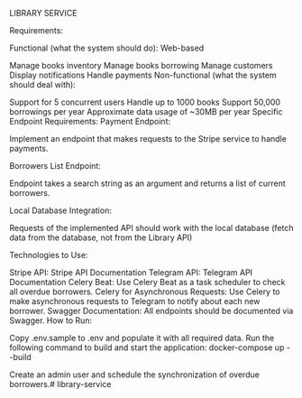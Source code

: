LIBRARY SERVICE

Requirements:

Functional (what the system should do): Web-based

Manage books inventory
Manage books borrowing
Manage customers
Display notifications
Handle payments
Non-functional (what the system should deal with):

Support for 5 concurrent users
Handle up to 1000 books
Support 50,000 borrowings per year
Approximate data usage of ~30MB per year
Specific Endpoint Requirements: Payment Endpoint:

Implement an endpoint that makes requests to the Stripe service to handle payments.

Borrowers List Endpoint:

Endpoint takes a search string as an argument and returns a list of current borrowers.

Local Database Integration:

Requests of the implemented API should work with the local database (fetch data from the database, not from the Library API)

Technologies to Use:

Stripe API: Stripe API Documentation
Telegram API: Telegram API Documentation
Celery Beat:
Use Celery Beat as a task scheduler to check all overdue borrowers.
Celery for Asynchronous Requests:
Use Celery to make asynchronous requests to Telegram to notify about each new borrower.
Swagger Documentation:
All endpoints should be documented via Swagger.
How to Run:

Copy .env.sample to .env and populate it with all required data.
Run the following command to build and start the application:
docker-compose up --build

Create an admin user and schedule the synchronization of overdue borrowers.# library-service
